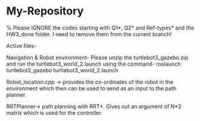 # My-Repository


% Please IGNORE the codes starting with Q1*, Q2* and Ref-types* and the HW3_done folder. I need to remove them from the current branch!

Active files-

Navigation & Robot environment-
Please unzip the turtlebot3_gazebo.zip and run the turtlebot3_world_2.launch using the command-
roslaunch turtlebot3_gazebo turtlebot3_world_2.launch

Robot_location.cpp -> provides the co-ordinates of the robot in the environment which then can be used to send as an input to the path planner.

RRTPlanner-> path planning with RRT*. Gives out an argument of N*2 matrix which is used for the controller.


